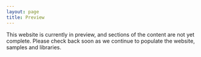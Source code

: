 ```yaml
---
layout: page
title: Preview
---
```


This website is currently in preview, and sections of the content are not yet complete.  Please check back soon as we continue to populate the website, samples and libraries.